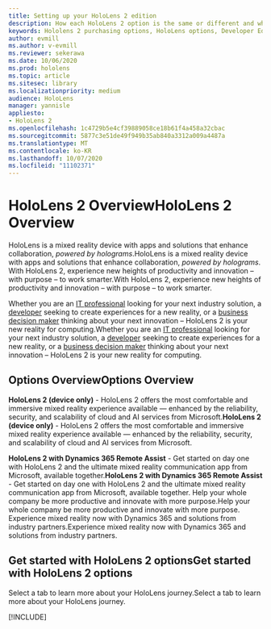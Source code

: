 ```yaml
---
title: Setting up your HoloLens 2 edition
description: How each HoloLens 2 option is the same or different and what to do after getting one.
keywords: Hololens 2 purchasing options, HoloLens options, Developer Edition
author: evmill
ms.author: v-evmill
ms.reviewer: sekerawa
ms.date: 10/06/2020
ms.prod: hololens
ms.topic: article
ms.sitesec: library
ms.localizationpriority: medium
audience: HoloLens
manager: yannisle
appliesto:
- HoloLens 2
ms.openlocfilehash: 1c4729b5e4cf39889058ce18b61f4a458a32cbac
ms.sourcegitcommit: 5877c3e51de49f949b35ab840a3312a009a4487a
ms.translationtype: MT
ms.contentlocale: ko-KR
ms.lasthandoff: 10/07/2020
ms.locfileid: "11102371"
---
```

# <span data-ttu-id="489fa-104">HoloLens 2 Overview</span><span class="sxs-lookup"><span data-stu-id="489fa-104">HoloLens 2 Overview</span></span>

<span data-ttu-id="489fa-105">HoloLens is a mixed reality device with apps and solutions that enhance collaboration, *powered by holograms*.</span><span class="sxs-lookup"><span data-stu-id="489fa-105">HoloLens is a mixed reality device with apps and solutions that enhance collaboration, *powered by holograms*.</span></span> <span data-ttu-id="489fa-106">With HoloLens 2, experience new heights of productivity and innovation – with purpose – to work smarter.</span><span class="sxs-lookup"><span data-stu-id="489fa-106">With HoloLens 2, experience new heights of productivity and innovation – with purpose – to work smarter.</span></span>

<span data-ttu-id="489fa-107">Whether you are an [IT professional](https://www.microsoft.com/hololens/apps) looking for your next industry solution, a [developer](https://www.microsoft.com/hololens/developers) seeking to create experiences for a new reality, or a [business decision maker](https://www.microsoft.com/hololens/apps) thinking about your next innovation – HoloLens 2 is your new reality for computing.</span><span class="sxs-lookup"><span data-stu-id="489fa-107">Whether you are an [IT professional](https://www.microsoft.com/hololens/apps) looking for your next industry solution, a [developer](https://www.microsoft.com/hololens/developers) seeking to create experiences for a new reality, or a [business decision maker](https://www.microsoft.com/hololens/apps) thinking about your next innovation – HoloLens 2 is your new reality for computing.</span></span> 

## <span data-ttu-id="489fa-108">Options Overview</span><span class="sxs-lookup"><span data-stu-id="489fa-108">Options Overview</span></span>

<span data-ttu-id="489fa-109">**HoloLens 2 (device only)** - HoloLens 2 offers the most comfortable and immersive mixed reality experience available — enhanced by the reliability, security, and scalability of cloud and AI services from Microsoft.</span><span class="sxs-lookup"><span data-stu-id="489fa-109">**HoloLens 2 (device only)** - HoloLens 2 offers the most comfortable and immersive mixed reality experience available — enhanced by the reliability, security, and scalability of cloud and AI services from Microsoft.</span></span>

<span data-ttu-id="489fa-110">**HoloLens 2 with Dynamics 365 Remote Assist** - Get started on day one with HoloLens 2 and the ultimate mixed reality communication app from Microsoft, available together.</span><span class="sxs-lookup"><span data-stu-id="489fa-110">**HoloLens 2 with Dynamics 365 Remote Assist** - Get started on day one with HoloLens 2 and the ultimate mixed reality communication app from Microsoft, available together.</span></span> <span data-ttu-id="489fa-111">Help your whole company be more productive and innovate with more purpose.</span><span class="sxs-lookup"><span data-stu-id="489fa-111">Help your whole company be more productive and innovate with more purpose.</span></span> <span data-ttu-id="489fa-112">Experience mixed reality now with Dynamics 365 and solutions from industry partners.</span><span class="sxs-lookup"><span data-stu-id="489fa-112">Experience mixed reality now with Dynamics 365 and solutions from industry partners.</span></span>

## <span data-ttu-id="489fa-113">Get started with HoloLens 2 options</span><span class="sxs-lookup"><span data-stu-id="489fa-113">Get started with HoloLens 2 options</span></span>
<span data-ttu-id="489fa-114">Select a tab to learn more about your HoloLens journey.</span><span class="sxs-lookup"><span data-stu-id="489fa-114">Select a tab to learn more about your HoloLens journey.</span></span> 

[!INCLUDE[](includes/options-overview.md)]

